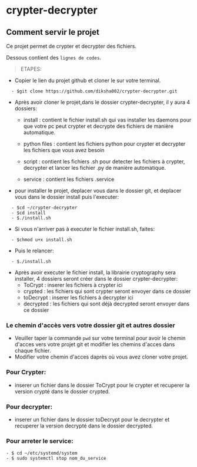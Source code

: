 # crypter-decrypter

## Comment servir le projet

Ce projet permet de crypter et decrypter des fichiers.

Dessous contient des `lignes de codes`.

> ETAPES:

- Copier le lien du projet github et cloner le sur votre terminal.
```
  - $git clone https://github.com/diksha002/crypter-decrypter.git
```
- Après avoir cloner le projet,dans le dossier crypter-decrypter, il y aura 4 dossiers:

  - install : contient le fichier install.sh qui vas installer les daemons pour que votre pc peut crypter et decrypte
   des fichiers de manière automatique.
   
  - python files : contient les fichiers python pour crypter et decrypter les fichiers que vous avez besoin
  
  - script : contient les fichiers .sh pour detecter les fichiers à crypter, decrypter et lancer les fichier .py de manière automatique.
  
  - service : contient les fichiers .service 
  
- pour installer le projet, deplacer vous dans le dossier git, et deplacer vous dans le dossier install puis l'executer:
```
  - $cd ~/crypter-decrypter
  - $cd install
  - $./install.sh
```
- Si vous n'arriver pas à executer le fichier install.sh, faites:
```
  - $chmod u+x install.sh
```
- Puis le relancer:
```
  - $./install.sh
```

- Après avoir executer le fichier install, la librairie cryptography sera installer, 4 dossiers seront créer dans le dossier crypter-decrypter:
  - ToCrypt : inserer les fichiers à crypter ici
  - crypted : les fichiers qui sont crypter seront envoyer dans ce dossier
  - toDecrypt : inserer les fichiers à decrypter ici
  - decrypted : les fichiers qui sont déjà decrypted seront envoyer dans ce dossier
  
### Le chemin d'accès vers votre dossier git et autres dossier
- Veuiller taper la commande `pwd` sur votre terminal pour avoir le chemin d'acces vers votre projet git et modifier les chemins d'acces dans chaque fichier. 
- Modifier votre chemin d'acces daprès où vous avez cloner votre projet.
  
### Pour Crypter:
- inserer un fichier dans le dossier ToCrypt pour le crypter et recuperer la version crypté dans le dossier crypted.

### Pour decrypter:
- inserer un fichier dans le dossier toDecrypt pour le decrypter et recuperer la version decrypté dans le dossier decrypted.

### Pour arreter le service:
```
- $ cd ~/etc/systemd/system
- $ sudo systemctl stop nom_du_service
```
  

  
